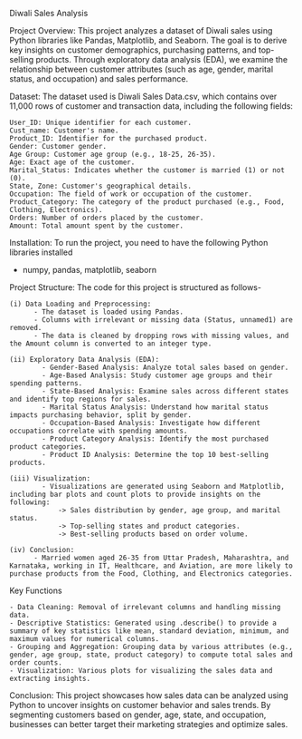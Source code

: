 Diwali Sales Analysis

Project Overview:
This project analyzes a dataset of Diwali sales using Python libraries like Pandas, Matplotlib, and Seaborn. The goal is to derive key insights on customer demographics, purchasing patterns, and top-selling products. Through exploratory data analysis (EDA), we examine the relationship between customer attributes (such as age, gender, marital status, and occupation) and sales performance.

Dataset:
The dataset used is Diwali Sales Data.csv, which contains over 11,000 rows of customer and transaction data, including the following fields:

    User_ID: Unique identifier for each customer.
    Cust_name: Customer's name.
    Product_ID: Identifier for the purchased product.
    Gender: Customer gender.
    Age Group: Customer age group (e.g., 18-25, 26-35).
    Age: Exact age of the customer.
    Marital_Status: Indicates whether the customer is married (1) or not (0).
    State, Zone: Customer's geographical details.
    Occupation: The field of work or occupation of the customer.
    Product_Category: The category of the product purchased (e.g., Food, Clothing, Electronics).
    Orders: Number of orders placed by the customer.
    Amount: Total amount spent by the customer.

Installation:
To run the project, you need to have the following Python libraries installed
 - numpy, pandas, matplotlib, seaborn

Project Structure:
The code for this project is structured as follows-

    (i) Data Loading and Preprocessing:
          - The dataset is loaded using Pandas.
          - Columns with irrelevant or missing data (Status, unnamed1) are removed.
          - The data is cleaned by dropping rows with missing values, and the Amount column is converted to an integer type.

    (ii) Exploratory Data Analysis (EDA):
            - Gender-Based Analysis: Analyze total sales based on gender.
            - Age-Based Analysis: Study customer age groups and their spending patterns.
            - State-Based Analysis: Examine sales across different states and identify top regions for sales.
            - Marital Status Analysis: Understand how marital status impacts purchasing behavior, split by gender.
            - Occupation-Based Analysis: Investigate how different occupations correlate with spending amounts.
            - Product Category Analysis: Identify the most purchased product categories.
            - Product ID Analysis: Determine the top 10 best-selling products.

    (iii) Visualization:
            - Visualizations are generated using Seaborn and Matplotlib, including bar plots and count plots to provide insights on the following:
                -> Sales distribution by gender, age group, and marital status.
                -> Top-selling states and product categories.
                -> Best-selling products based on order volume.

    (iv) Conclusion:
          - Married women aged 26-35 from Uttar Pradesh, Maharashtra, and Karnataka, working in IT, Healthcare, and Aviation, are more likely to purchase products from the Food, Clothing, and Electronics categories.

Key Functions

    - Data Cleaning: Removal of irrelevant columns and handling missing data.
    - Descriptive Statistics: Generated using .describe() to provide a summary of key statistics like mean, standard deviation, minimum, and maximum values for numerical columns.
    - Grouping and Aggregation: Grouping data by various attributes (e.g., gender, age group, state, product category) to compute total sales and order counts.
    - Visualization: Various plots for visualizing the sales data and extracting insights.

Conclusion:
This project showcases how sales data can be analyzed using Python to uncover insights on customer behavior and sales trends. By segmenting customers based on gender, age, state, and occupation, businesses can better target their marketing strategies and optimize sales.

